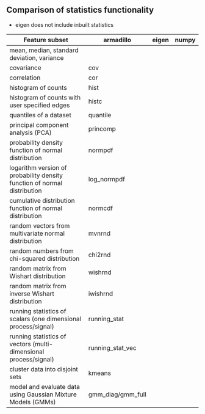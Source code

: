 ## Comparison of statistics functionality

* eigen does not include inbuilt statistics

| Feature subset                                                           | armadillo         | eigen | numpy |
|--------------------------------------------------------------------------|-------------------|-------|-------|
| mean, median, standard deviation, variance                               |                   |       |       |
| covariance                                                               | cov               |       |       |
| correlation                                                              | cor               |       |       |
| histogram of counts                                                      | hist              |       |       |
| histogram of counts with user specified edges                            | histc             |       |       |
| quantiles of a dataset                                                   | quantile          |       |       |
| principal component analysis (PCA)                                       | princomp          |       |       |
| probability density function of normal distribution                      | normpdf           |       |       |
| logarithm version of probability density function of normal distribution | log_normpdf       |       |       |
| cumulative distribution function of normal distribution                  | normcdf           |       |       |
| random vectors from multivariate normal distribution                     | mvnrnd            |       |       |
| random numbers from chi-squared distribution                             | chi2rnd           |       |       |
| random matrix from Wishart distribution                                  | wishrnd           |       |       |
| random matrix from inverse Wishart distribution                          | iwishrnd          |       |       |
| running statistics of scalars (one dimensional process/signal)           | running_stat      |       |       |
| running statistics of vectors (multi-dimensional process/signal)         | running_stat_vec  |       |       |
| cluster data into disjoint sets                                          | kmeans            |       |       |
| model and evaluate data using Gaussian Mixture Models (GMMs)             | gmm_diag/gmm_full |       |       |